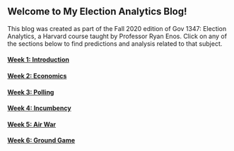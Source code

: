 ## Welcome to My Election Analytics Blog!

This blog was created as part of the Fall 2020 edition of Gov 1347: Election
Analytics, a Harvard course taught by Professor Ryan Enos. Click on any of the
sections below to find predictions and analysis related to that subject.

#### [Week 1: Introduction](posts/post_01_intro.md)
#### [Week 2: Economics](posts/post_02_econ.md)
#### [Week 3: Polling](posts/post_03_polling.md)
#### [Week 4: Incumbency](posts/post_04_incumbency.md)
#### [Week 5: Air War](posts/post_05_air_war.md)
#### [Week 6: Ground Game](posts/post_06_ground_game.md)
